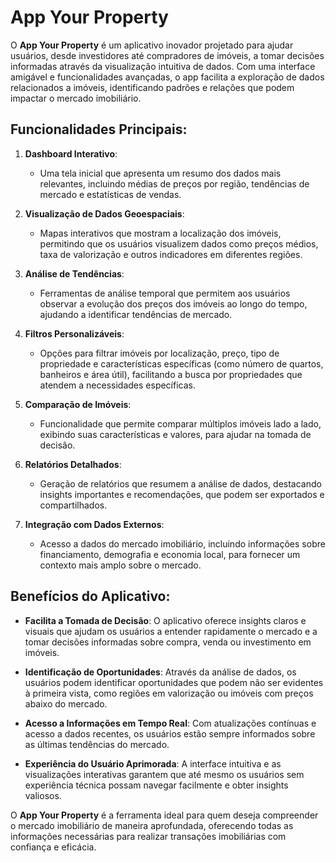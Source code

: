 # App Your Property

O **App Your Property** é um aplicativo inovador projetado para ajudar usuários, desde investidores até compradores de imóveis, a tomar decisões informadas através da visualização intuitiva de dados. Com uma interface amigável e funcionalidades avançadas, o app facilita a exploração de dados relacionados a imóveis, identificando padrões e relações que podem impactar o mercado imobiliário.

## **Funcionalidades Principais:**

1. **Dashboard Interativo**:
   - Uma tela inicial que apresenta um resumo dos dados mais relevantes, incluindo médias de preços por região, tendências de mercado e estatísticas de vendas.

2. **Visualização de Dados Geoespaciais**:
   - Mapas interativos que mostram a localização dos imóveis, permitindo que os usuários visualizem dados como preços médios, taxa de valorização e outros indicadores em diferentes regiões.

3. **Análise de Tendências**:
   - Ferramentas de análise temporal que permitem aos usuários observar a evolução dos preços dos imóveis ao longo do tempo, ajudando a identificar tendências de mercado.

4. **Filtros Personalizáveis**:
   - Opções para filtrar imóveis por localização, preço, tipo de propriedade e características específicas (como número de quartos, banheiros e área útil), facilitando a busca por propriedades que atendem a necessidades específicas.

5. **Comparação de Imóveis**:
   - Funcionalidade que permite comparar múltiplos imóveis lado a lado, exibindo suas características e valores, para ajudar na tomada de decisão.

6. **Relatórios Detalhados**:
   - Geração de relatórios que resumem a análise de dados, destacando insights importantes e recomendações, que podem ser exportados e compartilhados.

7. **Integração com Dados Externos**:
   - Acesso a dados do mercado imobiliário, incluindo informações sobre financiamento, demografia e economia local, para fornecer um contexto mais amplo sobre o mercado.

## **Benefícios do Aplicativo:**

- **Facilita a Tomada de Decisão**: O aplicativo oferece insights claros e visuais que ajudam os usuários a entender rapidamente o mercado e a tomar decisões informadas sobre compra, venda ou investimento em imóveis.

- **Identificação de Oportunidades**: Através da análise de dados, os usuários podem identificar oportunidades que podem não ser evidentes à primeira vista, como regiões em valorização ou imóveis com preços abaixo do mercado.

- **Acesso a Informações em Tempo Real**: Com atualizações contínuas e acesso a dados recentes, os usuários estão sempre informados sobre as últimas tendências do mercado.

- **Experiência do Usuário Aprimorada**: A interface intuitiva e as visualizações interativas garantem que até mesmo os usuários sem experiência técnica possam navegar facilmente e obter insights valiosos.

O **App Your Property** é a ferramenta ideal para quem deseja compreender o mercado imobiliário de maneira aprofundada, oferecendo todas as informações necessárias para realizar transações imobiliárias com confiança e eficácia.
